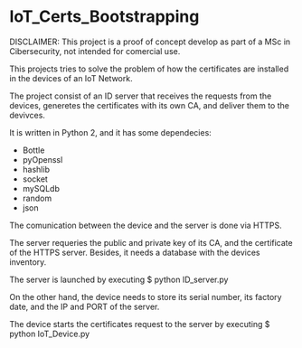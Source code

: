 # IoT_Certs_Bootstrapping

DISCLAIMER: This project is a proof of concept develop as part of a MSc in Cibersecurity, not intended for comercial use.

This projects tries to solve the problem of how the certificates are installed in the devices of an IoT Network.

The project consist of an ID server that receives the requests from the devices, generetes the certificates with its own CA, and deliver them to the devivces.

It is written in Python 2, and it has some dependecies:

- Bottle
- pyOpenssl
- hashlib
- socket
- mySQLdb
- random
- json

The comunication between the device and the server is done via HTTPS.

The server requeries the public and private key of its CA, and the certificate of the HTTPS server. Besides, it needs a database with the devices inventory.

The server is launched by executing $ python ID_server.py

On the other hand, the device needs to store its serial number, its factory date, and the IP and PORT of the server. 

The device starts the certificates request to the server by executing $ python IoT_Device.py
